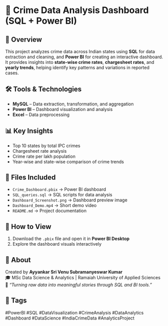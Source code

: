 # 🧠 Crime Data Analysis Dashboard (SQL + Power BI)

## 📌 Overview
This project analyzes crime data across Indian states using **SQL** for data extraction and cleaning, and **Power BI** for creating an interactive dashboard.  
It provides insights into **state-wise crime rates**, **chargesheet rates**, and **yearly trends**, helping identify key patterns and variations in reported cases.

## 🛠️ Tools & Technologies
- **MySQL** – Data extraction, transformation, and aggregation  
- **Power BI** – Dashboard visualization and analysis  
- **Excel** – Data preprocessing  

## 📊 Key Insights
- Top 10 states by total IPC crimes  
- Chargesheet rate analysis  
- Crime rate per lakh population  
- Year-wise and state-wise comparison of crime trends  

## 📁 Files Included
- `Crime_Dashboard.pbix` → Power BI dashboard  
- `SQL_queries.sql` → SQL scripts for data analysis  
- `Dashboard_Screenshot.png` → Dashboard preview image  
- `Dashboard_Demo.mp4` → Short demo video  
- `README.md` → Project documentation  

## 🚀 How to View
1. Download the `.pbix` file and open it in **Power BI Desktop**  
2. Explore the dashboard visuals interactively  

## 📢 About
Created by **Ayyankar Sri Venu Subramanyeswar Kumar**  
🎓 MSc Data Science & Analytics | Ramaiah University of Applied Sciences  
💬 _“Turning raw data into meaningful stories through SQL and BI tools.”_

## 🔖 Tags
#PowerBI #SQL #DataVisualization #CrimeAnalysis #DataAnalytics #Dashboard #DataScience #IndiaCrimeData #AnalyticsProject

